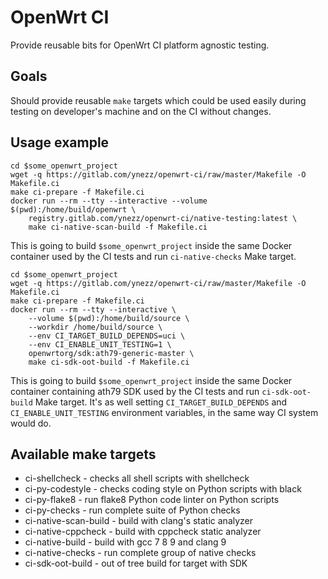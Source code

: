 # OpenWrt CI

Provide reusable bits for OpenWrt CI platform agnostic testing.

## Goals

Should provide reusable `make` targets which could be used easily during testing on developer's machine and on the CI without changes.

## Usage example

```
cd $some_openwrt_project
wget -q https://gitlab.com/ynezz/openwrt-ci/raw/master/Makefile -O Makefile.ci
make ci-prepare -f Makefile.ci
docker run --rm --tty --interactive --volume $(pwd):/home/build/openwrt \
	registry.gitlab.com/ynezz/openwrt-ci/native-testing:latest \
	make ci-native-scan-build -f Makefile.ci
```

This is going to build `$some_openwrt_project` inside the same Docker container used by the CI tests and run `ci-native-checks` Make target.

```
cd $some_openwrt_project
wget -q https://gitlab.com/ynezz/openwrt-ci/raw/master/Makefile -O Makefile.ci
make ci-prepare -f Makefile.ci
docker run --rm --tty --interactive \
	--volume $(pwd):/home/build/source \
	--workdir /home/build/source \
	--env CI_TARGET_BUILD_DEPENDS=uci \
	--env CI_ENABLE_UNIT_TESTING=1 \
	openwrtorg/sdk:ath79-generic-master \
	make ci-sdk-oot-build -f Makefile.ci
```

This is going to build `$some_openwrt_project` inside the same Docker container containing ath79 SDK used by the CI tests and run `ci-sdk-oot-build` Make target.
It's as well setting `CI_TARGET_BUILD_DEPENDS` and `CI_ENABLE_UNIT_TESTING` environment variables, in the same way CI system would do.

## Available make targets

 * ci-shellcheck - checks all shell scripts with shellcheck
 * ci-py-codestyle - checks coding style on Python scripts with black
 * ci-py-flake8 - run flake8 Python code linter on Python scripts
 * ci-py-checks - run complete suite of Python checks
 * ci-native-scan-build - build with clang's static analyzer
 * ci-native-cppcheck - build with cppcheck static analyzer
 * ci-native-build - build with gcc 7 8 9 and clang 9
 * ci-native-checks - run complete group of native checks
 * ci-sdk-oot-build - out of tree build for target with SDK
